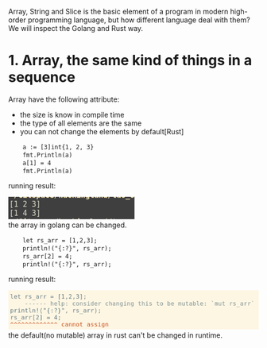 Array, String and Slice is the basic element of a program in modern high-order
programming language, but how different language deal with them? We will inspect
the Golang and Rust way.

# 1. Array, the same kind of things in a sequence
Array have the following attribute:
+ the size is know in compile time
+ the type of all elements are the same
+ you can not change the elements by default[Rust]

```
	a := [3]int{1, 2, 3}
	fmt.Println(a)
	a[1] = 4
	fmt.Println(a)
```
running result:

![interface var](/assets/array/golang_array.png)<br>
the array in golang can be changed.

```
    let rs_arr = [1,2,3];
    println!("{:?}", rs_arr);
    rs_arr[2] = 4;
    println!("{:?}", rs_arr);
```
running result:

![interface var](/assets/array/rust_array.png)<br>
the default(no mutable) array in rust can't be changed in runtime.

